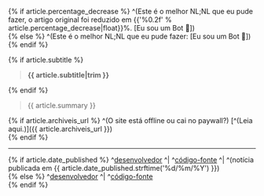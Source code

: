 {% if article.percentage_decrease %}
^(Este é o melhor NL;NL que eu pude fazer, o artigo original foi reduzido em {{'%0.2f' % article.percentage_decrease|float}}%. [Eu sou um Bot 🤖])  
{% else %}
^(Este é o melhor NL;NL que eu pude fazer: [Eu sou um Bot 🤖])  
{% endif %}

{% if article.subtitle %}
>**{{ article.subtitle|trim }}**  

{% endif %}
> {{ article.summary }}  

{% if article.archiveis_url %}
^(O site está offline ou cai no paywall?) [^(Leia aqui.)]({{ article.archiveis_url }})  
{% endif %}

***
{% if article.date_published %}
^[desenvolvedor](https://www.reddit.com/u/CaioWzy) ^| ^[código-fonte](https://github.com/CaioWzy/NemLiNemLereiBot) ^| ^(notícia publicada em {{ article.date_published.strftime('%d/%m/%Y') }})  
{% else %}
^[desenvolvedor](https://www.reddit.com/u/CaioWzy) ^| ^[código-fonte](https://github.com/CaioWzy/NemLiNemLereiBot)  
{% endif %}
